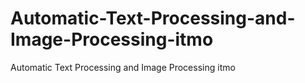 # Automatic-Text-Processing-and-Image-Processing-itmo
Automatic Text Processing and Image Processing itmo
